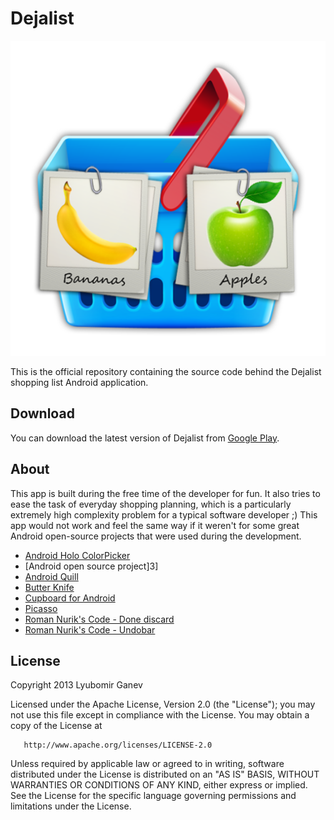 Dejalist
============

![Logo](DejalistApp/ic_launcher-web.png)

This is the official repository containing the source code behind the Dejalist shopping list 
Android application.

Download
--------

You can download the latest version of Dejalist from [Google Play][1].

About
-----

This app is built during the free time of the developer for fun. It also tries to ease the task of 
everyday shopping planning, which is a particularly extremely high complexity problem for 
a typical software developer ;) This app would not work and feel the same way if it weren't for 
some great Android open-source projects that were used during the development.

* [Android Holo ColorPicker][2]
* [Android open source project]3]
* [Android Quill][4]
* [Butter Knife][5]
* [Cupboard for Android][6]
* [Picasso][7]
* [Roman Nurik's Code - Done discard][8]
* [Roman Nurik's Code - Undobar][9]

License
-------

   Copyright 2013 Lyubomir Ganev

   Licensed under the Apache License, Version 2.0 (the "License");
   you may not use this file except in compliance with the License.
   You may obtain a copy of the License at

       http://www.apache.org/licenses/LICENSE-2.0

   Unless required by applicable law or agreed to in writing, software
   distributed under the License is distributed on an "AS IS" BASIS,
   WITHOUT WARRANTIES OR CONDITIONS OF ANY KIND, either express or implied.
   See the License for the specific language governing permissions and
   limitations under the License.

 [1]: https://play.google.com/store/apps/details?id=com.luboganev.dejalist
 [2]: https://github.com/LarsWerkman/HoloColorPicker
 [3]: http://source.android.com/
 [4]: https://code.google.com/p/android-quill/
 [5]: https://github.com/JakeWharton/butterknife
 [6]: https://bitbucket.org/qbusict/cupboard
 [7]: https://square.github.io/picasso/
 [8]: https://code.google.com/p/romannurik-code/source/browse/#git%2Fmisc%2Fdonediscard
 [9]: https://code.google.com/p/romannurik-code/source/browse/#git%2Fmisc%2Fundobar
